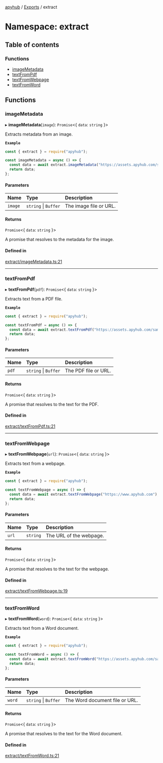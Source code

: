 [apyhub](../README.md) / [Exports](../modules.md) / extract

# Namespace: extract

## Table of contents

### Functions

- [imageMetadata](extract.md#imagemetadata)
- [textFromPdf](extract.md#textfrompdf)
- [textFromWebpage](extract.md#textfromwebpage)
- [textFromWord](extract.md#textfromword)

## Functions

### imageMetadata

▸ **imageMetadata**(`image`): `Promise`<{ `data`: `string`  }\>

Extracts metadata from an image.

**`Example`**

```ts
const { extract } = require("apyhub");

const imageMetadata = async () => {
  const data = await extract.imageMetadata("https://assets.apyhub.com/samples/sample.jpg");
  return data;
};
```

#### Parameters

| Name | Type | Description |
| :------ | :------ | :------ |
| `image` | `string` \| `Buffer` | The image file or URL. |

#### Returns

`Promise`<{ `data`: `string`  }\>

A promise that resolves to the metadata for the image.

#### Defined in

[extract/imageMetadata.ts:21](https://github.com/apyhub/apyhub.js/blob/d3e6ff5/src/extract/imageMetadata.ts#L21)

___

### textFromPdf

▸ **textFromPdf**(`pdf`): `Promise`<{ `data`: `string`  }\>

Extracts text from a PDF file.

**`Example`**

```ts
const { extract } = require("apyhub");

const textFromPdf = async () => {
  const data = await extract.textFromPdf("https://assets.apyhub.com/samples/sample.pdf");
  return data;
};
```

#### Parameters

| Name | Type | Description |
| :------ | :------ | :------ |
| `pdf` | `string` \| `Buffer` | The PDF file or URL. |

#### Returns

`Promise`<{ `data`: `string`  }\>

A promise that resolves to the text for the PDF.

#### Defined in

[extract/textFromPdf.ts:21](https://github.com/apyhub/apyhub.js/blob/d3e6ff5/src/extract/textFromPdf.ts#L21)

___

### textFromWebpage

▸ **textFromWebpage**(`url`): `Promise`<{ `data`: `string`  }\>

Extracts text from a webpage.

**`Example`**

```ts
const { extract } = require("apyhub");

const textFromWebpage = async () => {
  const data = await extract.textFromWebpage("https://www.apyhub.com");
  return data;
};
```

#### Parameters

| Name | Type | Description |
| :------ | :------ | :------ |
| `url` | `string` | The URL of the webpage. |

#### Returns

`Promise`<{ `data`: `string`  }\>

A promise that resolves to the text for the webpage.

#### Defined in

[extract/textFromWebpage.ts:19](https://github.com/apyhub/apyhub.js/blob/d3e6ff5/src/extract/textFromWebpage.ts#L19)

___

### textFromWord

▸ **textFromWord**(`word`): `Promise`<{ `data`: `string`  }\>

Extracts text from a Word document.

**`Example`**

```ts
const { extract } = require("apyhub");

const textFromWord = async () => {
  const data = await extract.textFromWord("https://assets.apyhub.com/samples/sample.docx");
  return data;
};
```

#### Parameters

| Name | Type | Description |
| :------ | :------ | :------ |
| `word` | `string` \| `Buffer` | The Word document file or URL. |

#### Returns

`Promise`<{ `data`: `string`  }\>

A promise that resolves to the text for the Word document.

#### Defined in

[extract/textFromWord.ts:21](https://github.com/apyhub/apyhub.js/blob/d3e6ff5/src/extract/textFromWord.ts#L21)
